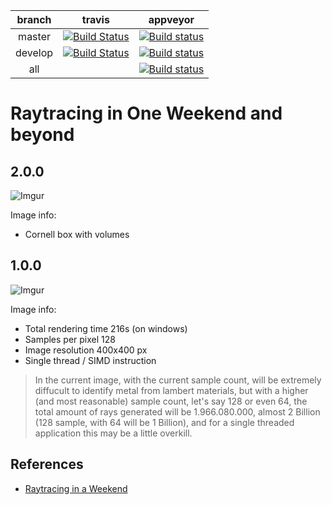 | branch | travis | appveyor |
| :---: | :---: | :---: |
| master | [![Build Status](https://travis-ci.org/raytracingDevTeam/raytracing.svg?branch=master)](https://travis-ci.org/raytracingDevTeam/raytracing) | [![Build status](https://ci.appveyor.com/api/projects/status/1mi2agvpc8ln8ffi/branch/master?svg=true)](https://ci.appveyor.com/project/andrearastelli/raytracing/branch/master) |
| develop | [![Build Status](https://travis-ci.org/raytracingDevTeam/raytracing.svg?branch=develop)](https://travis-ci.org/raytracingDevTeam/raytracing) | [![Build status](https://ci.appveyor.com/api/projects/status/1mi2agvpc8ln8ffi/branch/master?svg=true)](https://ci.appveyor.com/project/andrearastelli/raytracing/branch/develop) |
| all || [![Build status](https://ci.appveyor.com/api/projects/status/1mi2agvpc8ln8ffi?svg=true)](https://ci.appveyor.com/project/andrearastelli/raytracing) |

# Raytracing in One Weekend and beyond

## 2.0.0
![Imgur](https://i.imgur.com/5SPowYd.png)

Image info:
- Cornell box with volumes

## 1.0.0
![Imgur](https://i.imgur.com/KLX1Kv6.png)

Image info:
- Total rendering time 216s (on windows)
- Samples per pixel 128
- Image resolution 400x400 px
- Single thread / SIMD instruction

> In the current image, with the current sample count, will be extremely diffucult to identify metal from lambert materials, but with a higher (and most reasonable) sample count, let's say 128 or even 64, the total amount of rays generated will be 1.966.080.000, almost 2 Billion (128 sample, with 64 will be 1 Billion), and for a single threaded application this may be a little overkill.


## References
- [Raytracing in a Weekend](http://amzn.eu/3JyrhOX)
